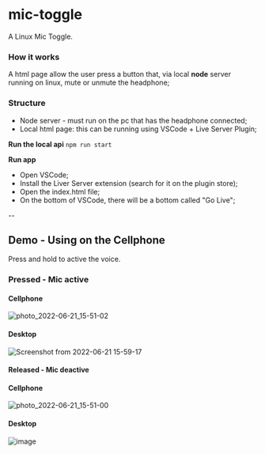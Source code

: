 # mic-toggle
A Linux Mic Toggle.

### How it works
A html page allow the user press a button that, via local **node** server running on linux, mute or unmute the headphone;

### Structure
- Node server - must run on the pc that has the headphone connected;
- Local html page: this can be running using VSCode + Live Server Plugin;

**Run the local api**
`npm run start`

**Run app** 
- Open VSCode; 
- Install the Liver Server extension (search for it on the plugin store);
- Open the index.html file;
- On the bottom of VSCode, there will be a bottom called "Go Live";

--

## Demo - Using on the Cellphone

Press and hold to active the voice.

### Pressed - Mic active
#### Cellphone
![photo_2022-06-21_15-51-02](https://user-images.githubusercontent.com/4037226/174876001-cc283fc1-0330-4902-83a9-c4093ac5caa0.jpg)
#### Desktop
![Screenshot from 2022-06-21 15-59-17](https://user-images.githubusercontent.com/4037226/174877410-79705cf0-ceed-48e8-b070-6d4fe3d29377.png)


#### Released - Mic deactive
#### Cellphone
![photo_2022-06-21_15-51-00](https://user-images.githubusercontent.com/4037226/174876012-7191a086-37c0-4b39-99ff-a09ff2aab750.jpg)
#### Desktop
![image](https://user-images.githubusercontent.com/4037226/174877370-8bbf8908-fd0e-4cd2-98bf-0099f025df8a.png)

